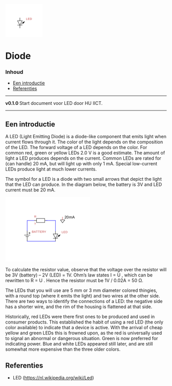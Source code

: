 ![logo](./img/LED.svg) [](logo-id)

# Diode[](title-id) <!-- omit in toc -->

### Inhoud[](toc-id) <!-- omit in toc -->

- [Een introductie](#een-introductie)
- [Referenties](#referenties)

---

**v0.1.0 [](version-id)** Start document voor LED door HU IICT[](author-id).

---

## Een introductie

A LED (Light Emitting Diode) is a diode-like component that emits light when current flows through it. The color of the light depends on the composition of the LED. The forward voltage of a LED depends on the color. For common red, green or yellow LEDs 2.0 V is a good estimate. The amount of light a LED produces depends on the current. Common LEDs are rated for (can handle) 20 mA, but will light up with only 1 mA. Special low-current LEDs produce light at much lower currents.

The symbol for a LED is a diode with two small arrows that depict the light that the LED can produce. In the diagram below, the battery is 3V and LED current must be 20 mA.

![A simple LED circuit](../LED/img/LED_circuit.svg)

To calculate the resistor value, observe that the voltage over the resistor will be 3V (battery) – 2V (LED) = 1V. Ohm’s law states I = U , which can be rewritten to R = U . Hence the resistor must be 1V / 0.02A = 50 Ω.

The LEDs that you will use are 5 mm or 3 mm diameter colored thingies, with a round top (where it emits the light) and two wires at the other side. There are two ways to identify the connections of a LED: the negative side has a shorter wire, and the rim of the housing is flattened at that side.

Historically, red LEDs were there first ones to be produced and used in consumer products. This established the habit of using a red LED (the only color available) to indicate that a device is active. With the arrival of cheap yellow and green LEDs this is frowned upon, as the red is universally used to signal an abnormal or dangerous situation. Green is now preferred for indicating power. Blue and white LEDs appeared still later, and are still somewhat more expensive than the three older colors.

## Referenties
- LED (<https://nl.wikipedia.org/wiki/Led>)